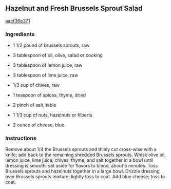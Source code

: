 ## Hazelnut and Fresh Brussels Sprout Salad

[aacf36e371](http://allrecipes.com/recipe/hazelnut-and-fresh-brussels-sprout-salad/)

### Ingredients

 - 1 1/2 pound of brussels sprouts, raw

 - 3 tablespoon of oil, olive, salad or cooking

 - 3 tablespoon of lemon juice, raw

 - 3 tablespoon of lime juice, raw

 - 1/3 cup of chives, raw

 - 1 teaspoon of spices, thyme, dried

 - 2 pinch of salt, table

 - 1 1/3 cup of nuts, hazelnuts or filberts

 - 2 ounce of cheese, blue

### Instructions

Remove about 1/4 the Brussels sprouts and thinly cut cross-wise with a knife; add back to the remaining shredded Brussels sprouts. Whisk olive oil, lemon juice, lime juice, chives, thyme, and salt together in a bowl until dressing is smooth; set aside for flavors to blend, about 5 minutes. Toss Brussels sprouts and hazelnuts together in a large bowl. Drizzle dressing over Brussels sprouts mixture; lightly toss to coat. Add blue cheese; toss to coat.